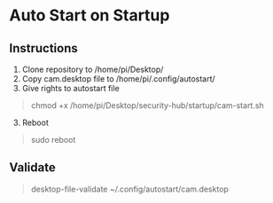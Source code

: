 # Auto Start on Startup

## Instructions
1. Clone repository to /home/pi/Desktop/
2. Copy cam.desktop file to /home/pi/.config/autostart/
3. Give rights to autostart file
> chmod +x /home/pi/Desktop/security-hub/startup/cam-start.sh
3. Reboot
> sudo reboot 

## Validate
> desktop-file-validate ~/.config/autostart/cam.desktop